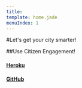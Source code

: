 ```yaml
---
title: 
template: home.jade
menuIndex: 1
---
```

#Let's get your city smarter!

##Use Citizen Engagement!


#### [Heroku](https://mighty-hamlet-9493.herokuapp.com/)
#### [GitHub](https://github.com/MatthieuHarbich/Teaching-HEIGVD-CM_WEBS-2015-Labo-Express)




